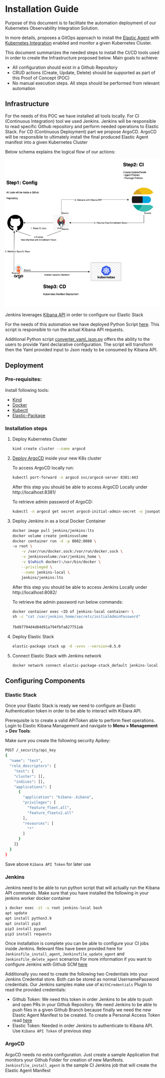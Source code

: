 # Installation Guide

Purpose of this document is to facilitate the automation deployment of our Kubernetes Observability Integration Solution. 

In more details, proposes  a GitOps approach to install the [Elastic Agent](https://www.elastic.co/guide/en/fleet/current/elastic-agent-container.html) with [Kubernetes Integration](https://docs.elastic.co/en/integrations/kubernetes) enabled and monitor a given Kubernetes Cluster.

This document summarizes the needed steps to install the CI/CD tools used in order to create the Infrastructure proposed below. Main goals to achieve:
- All configuration should exist in a Github Repository
- CRUD actions (Create, Update, Delete) should be supported as part of this Proof of Concept (POC)
- No manual execution steps.  All steps should be performed from relevant automation

## Infrastructure

For the needs of this POC we have installed all tools locally. For CI (Continuous Integration) tool we used Jenkins. Jenkins will be responsible to read specific Github repository and perform needed operations to Elastic Stack. For CD (Continuous Deployment) part we propose ArgoCD. ArgoCD will be responsible to ultimately install the final produced Elastic Agent manifest into a given Kubernetes Cluster

Below schema explains the logical flow of our actions:

![Automating K8s Integration Installation](./images/gitops.png)

Jenkins leverages [Kibana API](https://www.elastic.co/guide/en/kibana/master/api.html) in order to configure our Elastic Stack

For the needs of this automation we have deployed Python Script [here](https://github.com/elastic/observability-dev/blob/main/docs/infraobs/cloudnative-monitoring/testing/api-kubernetes-automation.md). This script is responsible to run the actual Kibana API requests.

Additional Python script [converter_yaml_json.py](./converter_yaml_json.py) offers the ability to the users to provide Yaml declarative configuration. The script will transform then the Yaml provided input to Json ready to be consumed by Kibana API.

## Deployment

### Pre-requisites:

Install following tools:
- [Kind](https://kind.sigs.k8s.io/)  
- [Docker](https://docs.docker.com/engine/install/)
- [Kubectl](https://kubernetes.io/docs/tasks/tools/) 
- [Elastic-Package](https://github.com/elastic/elastic-package) 


### Installation steps
1. Deploy Kubernetes Cluster
    ```bash
    kind create cluster --name argocd
    ```

2. [Deploy ArgoCD](https://argo-cd.readthedocs.io/en/stable/operator-manual/installation/) inside your new K8s cluster

    To access ArgoCD locally run:
    ```bash
    kubectl port-forward -n argocd svc/argocd-server 8381:443
    ```

    After this step you should be able to access ArgoCD Locally under http://localhost:8381/ 

    To retrieve admin password of ArgoCD:
    ```bash
    kubectl -n argocd get secret argocd-initial-admin-secret -o jsonpath="{.data.password}" | base64 -d && echo
    ```

3. Deploy Jenkins in as a local Docker Container

    ```bash
    docker image pull jenkins/jenkins:lts
    docker volume create jenkinsvolume
    docker container run -d -p 8082:8080 \
    -u root \
        -v /var/run/docker.sock:/var/run/docker.sock \
        -v jenkinsvolume:/var/jenkins_home \
        -v $(which docker):/usr/bin/docker \
        --privileged \
        --name jenkins-local \
        jenkins/jenkins:lts
    ```

    After this step you should be able to access Jenkins Locally under http://localhost:8082/ 

    To retrieve the admin password run below commands:
    ```bash
    docker container exec <ID of jenkins-local container> \
    sh -c "cat /var/jenkins_home/secrets/initialAdminPassword"

    7bd87794d4d84d91a794fbfa827751ab
    ```

4. Deploy Elastic Stack
    ```bash
    elastic-package stack up -d -vvvv --version=8.5.0
    ```

5. Connect Elastic Stack with Jenkins network
    ```bash
    docker network connect elastic-package-stack_default jenkins-local
    ```

## Configuring Components

### Elastic Stack

Once your Elastic Stack is ready we need to configure an Elastic Authentication token in order to be able to interact with Kibana API.

Prerequisite is to create a valid APiToken able to perform fleet operations. Login to Elastic Kibana Management and navigate to **Menu > Management > Dev Tools**:

Make sure you create the following security Apikey:

```bash
POST /_security/api_key
{
  "name": "test",
  "role_descriptors": {
    "test": {
    "cluster": [],
    "indices": [],
    "applications": [
      {
        "application": "kibana-.kibana",
        "privileges": [
          "feature_fleet.all",
          "feature_fleetv2.all"
        ],
        "resources": [
          "*"
        ]
      }
    ]}
  }
}
```

Save above `Kibana API Token` for later use

### Jenkins

Jenkins need to be able to run python script that will actually run the Kibana API commands. Make sure that you have installed the following in your jenkins worker docker container 

```bash
❯ docker exec -it -u root jenkins-local bash
apt update
apt install python3.9
apt install pip3
pip3 install pyyaml
pip3 install requests
```

Once installation is complete you can be able to configure your CI jobs inside Jenkins. Relevant files have been provided here for `Jenkinsfile_install_agent`, `Jenkinsfile_update_agent` and `Jenkinsfile_delete_agent` scenarios
For more information if you want to configure Jenkins with Github SCM [here](https://www.cprime.com/resources/blog/how-to-integrate-jenkins-github/)

Additionally you need to create the following two Credentials into your Jenkins Credential store. Both can be stored as normal UsernamePassword credentials. Our Jenkins samples make use of `WithCredentials` Plugin to read the provided credentials:
- Github Token: We need this token in order Jenkins to be able to push and open PRs in your Github Repository. We need Jenkins to be able to push files in a given Github Branch because finally we need the new Elastic Agent  Manifest to be created. To create a Personal Access Token read [here](https://docs.github.com/en/authentication/keeping-your-account-and-data-secure/creating-a-personal-access-token)
- Elastic Token: Needed in order Jenkins to authenticate to Kibana API. Use  `Kibana API Token` of previous step


### ArgoCD 

ArgoCD needs no extra configuration. Just create a sample Application that monitors your Github Folder for creation of new Manifests. `Jenkinsfile_install_agent` is the sample CI Jenkins job that will create the Elastic Agent Manifest



